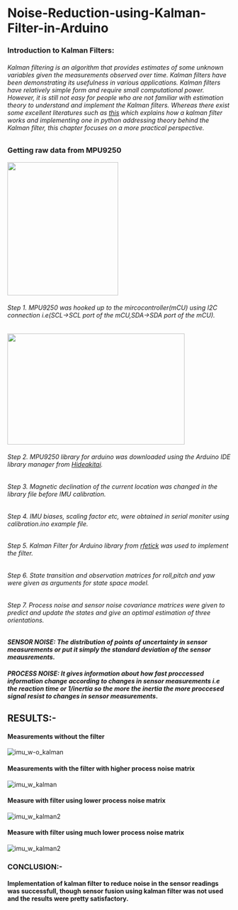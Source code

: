 # Noise-Reduction-using-Kalman-Filter-in-Arduino

### Introduction to Kalman Filters:
###### Kalman filtering is an algorithm that provides estimates of some unknown variables given the measurements observed over time. Kalman filters have been demonstrating its usefulness in various applications. Kalman filters have relatively simple form and require small computational power. However, it is still not easy for people who are not familiar with estimation theory to understand and implement the Kalman filters. Whereas there exist some excellent literatures such as [this](https://automaticaddison.com/extended-kalman-filter-ekf-with-python-code-example/) which explains how a kalman filter works and implementing one in python addressing theory behind the Kalman filter, this chapter focuses on a more practical perspective.
### Getting raw data from MPU9250
<img src="https://user-images.githubusercontent.com/90887611/178131777-2074dd50-6018-470b-9844-9887e182cbc6.jpeg" width="250" height="300" />

###### Step 1. MPU9250 was hooked up to the  mircocontroller(mCU) using I2C connection i.e(SCL->SCL port of the mCU,SDA->SDA port of the mCU).
<img src="https://user-images.githubusercontent.com/90887611/178132033-b2dcf82d-fbd6-4877-9647-3b3fd42ea8b1.jpeg" width="400" height="250" />

###### Step 2. MPU9250 library for arduino was downloaded using the Arduino IDE library manager from [Hideakitai](https://github.com/hideakitai/MPU9250).
###### Step 3. Magnetic declination of the current location was changed in the library file before IMU calibration.
###### Step 4. IMU biases, scaling factor etc, were obtained in serial moniter using calibration.ino example file.
###### Step 5. Kalman Filter for Arduino library from [rfetick](https://github.com/rfetick/Kalman) was used to implement the filter.
###### Step 6. State transition and observation matrices for roll,pitch and yaw were given as arguments for state space model.
###### Step 7. Process noise and sensor noise covariance matrices were given to predict and update the states and give an optimal estimation of three orientations.
#### ***SENSOR NOISE: The distribution of points of uncertainty in sensor measurements or put it simply the standard deviation of the sensor meausrements.***
#### ***PROCESS NOISE: It gives information about how fast proccessed information change according to changes in sensor measurements i.e the reaction time or 1/inertia so the more the inertia the more proccesed signal resist to changes in sensor measurements***.

## RESULTS:-
#### Measurements without the filter
![imu_w-o_kalman](https://user-images.githubusercontent.com/90887611/179392198-8513f1d0-f76b-4415-a7d4-5bcd14137c78.png)

#### Measurements with the filter with higher process noise matrix
![imu_w_kalman](https://user-images.githubusercontent.com/90887611/179392505-f0cd37d2-7ce1-4bcf-9345-652b115c37a6.png)
#### Measure with filter using lower process noise matrix
![imu_w_kalman2](https://user-images.githubusercontent.com/90887611/179392245-63885e50-d20a-4a05-ae29-7baa50b91a10.png)
#### Measure with filter using much lower process noise matrix

![imu_w_kalman2](https://user-images.githubusercontent.com/90887611/179392609-44710dad-cf4a-47f8-86d8-377879caa304.png)

### CONCLUSION:-
#### Implementation of kalman filter to reduce noise in the sensor readings was successfull, though sensor fusion using kalman filter was not used and the results were pretty satisfactory. 
